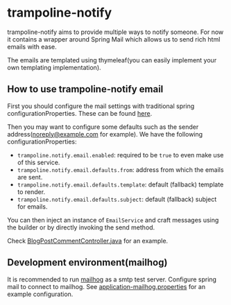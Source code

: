 # trampoline-notify

trampoline-notify aims to provide multiple ways to notify someone.
For now it contains a wrapper around Spring Mail which allows us to send rich html emails with ease.

The emails are templated using thymeleaf(you can easily implement your own templating implementation).

## How to use trampoline-notify email

First you should configure the mail settings with traditional spring configurationProperties.
These can be found [here](../docs/application-prod-example.configurationProperties).

Then you may want to configure some defaults such as the sender address(noreply@example.com for example).
We have the following configurationProperties:

- `trampoline.notify.email.enabled`: required to be `true` to even make use of this service.
- `trampoline.notify.email.defaults.from`: address from which the emails are sent.
- `trampoline.notify.email.defaults.template`: default (fallback) template to render.
- `trampoline.notify.email.defaults.subject`: default (fallback) subject for emails. 

You can then inject an instance of `EmailService` and craft messages using the builder or by directly invoking the send method.

Check [BlogPostCommentController.java](../example-app/src/main/java/com/lucadev/example/trampoline/web/controller/BlogPostCommentController.java) for an example.

## Development environment(mailhog)

It is recommended to run [mailhog](https://github.com/mailhog/MailHog) as a smtp test server.
Configure spring mail to connect to mailhog. See [application-mailhog.properties](../example-app/src/main/resources/application-mailhog.properties) for an example configuration.